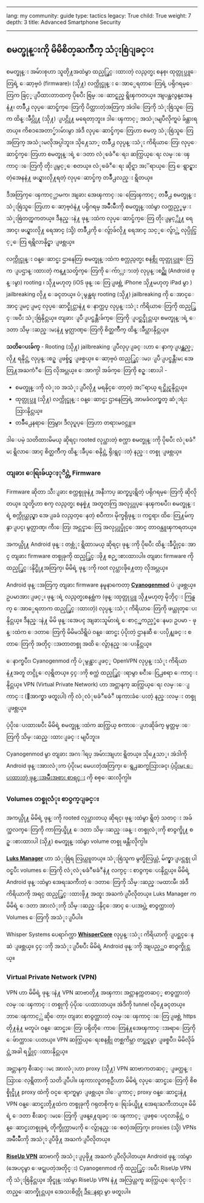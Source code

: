 

---

lang: my
community: guide
type: tactics
legacy: True
child: True
weight: 7
depth: 3
title: Advanced Smartphone Security

---

## စမတ္ဖုန္းကို မိမိစိတ္​ႀကိဳက္ သံုးစြဲျခင္း ##

စမတ္ဖုန္း အမ်ားစုဟာ သူတို႔အထဲမွာ ထည့္သြင္းထားတဲ့ လည္ပတ္မႈ စနစ္၊ ထုတ္လုပ္သူေတြရဲ့ ေဆာ့ဗ္ဝဲ (firmware)၊ (သို႔) လက္ကိုင္ဖုန္း ေအာ္ပေရတာေတြရဲ့ ပရိုဂရမ္ေတြက ခြင့္ျပဳထားတာထက္ ပိုၿပီး စြမ္းေဆာင္ရည္ ရွိၾကတယ္။ အျပန္အလွန္​အေနနဲ႔၊ တခ်ိဳ႕ လုပ္ေဆာင္ခ်က္ေတြကို ပိတ္ထားတဲ့အတြက္ အဲဒါေတြကို သံုးစြဲသူေတြက ထိန္းခ်ဳပ္လို႔ (သို႔) ျပင္လို႔ မရေတာ့ဘူး။ ဒါေၾကာင့္ အသံုးမျပဳလိုက္ရပဲ ခ်န္ထားရတယ္။ ကိစၥအေတာ္မ်ားမ်ားမွာ အဲဒီ လုပ္ေဆာင္ခ်က္ေတြဟာ စမတ္ သံုးစြဲသူေတြအတြက္ အသံုးမလိုအပ္ပါဘူး။ သို႔ေသာ္ တခ်ိဳ႕ လုပ္ငန္းသံုး ကိရိယာေတြ၊ လုပ္ေဆာင္ခ်က္ေတြဟာ စမတ္ဖုန္းရဲ့ ေဒတာ လံုၿခံဳေရး၊ ဆက္သြယ္ေရး လမ္းေၾကာင္းေတြကို တိုးျမွင့္ေစတယ္။ လံုၿခံဳေရး ဆိုင္ရာ အႏၱရာယ္ေတြ ေရွာင္ရွားတဲ့အေနနဲ႔ ဖယ္ရွားလို႔ရတဲ့ လုပ္ေဆာင္ခ်က္ တခ်ိဳ႕လည္း ရွိတယ္။

ဒီအတြက္ေၾကာင့္သာမက၊ အျခား အေၾကာင္းေတြေၾကာင့္ တခ်ိဳ႕ စမတ္ဖုန္း သံုးစြဲသူေတြဟာ ေဆာ့ဗ္ဝဲနဲ႔ ပရိုဂရမ္ အမ်ိဳးမ်ိဳးကို စမတ္ဖုန္းထဲမွာ လက္တည့္စမ္း သံုးစြဲတတ္ၾကတယ္။ ဒီနည္းနဲ႔ ဖုန္းထဲက လုပ္ေဆာင္ခ်က္ေတြ တိုးျမွင့္လို႔ ရေအာင္၊ ဖယ္ရွားလို႔ ရေအာင္ (သို့) တခ်ိဳ႕ကို ေလွ်ာ့ခ်လို႔ ရေအာင္ သင့္ေလွ်ာ္တဲ့ လုပ္ပိုင္ခြင့္ေတြ ရရွိလာနိုင္မွာ ျဖစ္တယ္။

လက္ကိုင္ဖုန္း ဝန္ေဆာင္မႈ ဌာနေတြ၊ စမတ္ဖုန္းထဲက စက္လည္ပတ္မႈ စနစ္ကို ထုတ္လုပ္သူေတြက ျပဌာန္းထားတဲ့ ကန္႔သတ္ခ်က္ေတြကို ေက်ာ္လႊားတဲ့ လုပ္ငန္းစဥ္ကို (Android ဖုန္းမွာ) rooting ၊ သို႔မဟုတ္ (iOS ဖုန္းေတြျဖစ္တဲ့ iPhone သို႔မဟုတ္ iPad မွာ ) jailbreaking လို႔ ေခၚတယ္။ ပံုမွန္အရ၊ rooting (သို႔) jailbreaking ကို ေအာင္ေအာင္ျမင္ျမင္ လုပ္ေဆာင္နိုင္တာနဲ႔ ေနာက္ထပ္ လုပ္ငန္းသံုး ကိရိယာေတြကို ထည့္သြင္းၿပီး သံုးစြဲနိုင္တယ္။ တျခား ျပဳျပင္ဖန္တီးခ်က္ေတြကို ျပင္ဆင္နိုင္တယ္၊ စမတ္ဖုန္းရဲ့ ေဒတာ သိမ္းဆည္းမႈနဲ႔ မွတ္ဉာဏ္ေတြကို စိတ္ႀကိဳက္ ထိန္းခ်ဳပ္ထားနိုင္တယ္။

**သတိေပးခ်က္** - Rooting (သို႔) jailbreaking ျပဳလုပ္ျခင္းဟာ ေနာက္ျပန္လွည့္လို႔ ရနိုင္တဲ့ လုပ္ငန္းစဥ္ ျဖစ္ခ်င္မွ ျဖစ္မယ္။ ေဆာ့ဗ္ဝဲ ထည့္သြင္းမႈ၊ ျပဳျပင္ဖန္တီးမႈ အေတြ႔အႀကံဳေတြ လိုအပ္တယ္။ ေအာက္ပါ အခ်က္ေတြကို စဥ္းစားပါ -

- စမတ္ဖုန္းကို လံုးဝ အသံုးျပဳလို႔ မရနိုင္ေတာ့တဲ့ အႏၱရာယ္ ရင္ဆိုင္ရနိုင္တယ္။
- ထုတ္လုပ္သူ (သို႔) လက္ကိုင္ဖုန္း ဝန္ေဆာင္မႈ ဌာနေတြရဲ့ အာမခံလက္မွတ္ ဆံုးရံႈးသြားနိုင္တယ္။
- တခ်ိဳ႕ေနရာေတြမွာ၊ ဒီလုပ္ရပ္ေတြဟာ တရားမဝင္ဘူး။

ဒါေပမဲ့ သတိထားမိမယ္ ဆိုရင္၊ rooted လုပ္ထားတဲ့ စက္ဟာ စမတ္ဖုန္းကို ပိုၿပီး လံုၿခံဳမႈ ရွိလာေအာင္ စိတ္ႀကိဳက္ ထိန္းခ်ဳပ္ေစနိုင္တဲ့ ရိုးရွင္းတဲ့ နည္း တစ္ခု ျဖစ္တယ္။

### တျခား ေရြးခ်ယ္ႏုိင္တဲ့ Firmware ###

Firmware ဆိုတာ သီးျခား စက္တစ္ခုခုနဲ႔ အနီးကပ္ ဆက္စပ္မႈရွိတဲ့ ပရိုဂရမ္ေတြကို ဆိုလိုတယ္။ သူတို့ဟာ စက္ လည္ပတ္မႈ စနစ္နဲ႔ အတူတကြ အလုပ္လုပ္ေနၾကၿပီး၊ စမတ္ဖုန္းရဲ့ စက္ကိုယ္ထည္မွာ အေျခခံ လည္ပတ္ေနတဲ့ စပီကာ၊ မိုက္ခရိုဖုန္း၊ ကင္မရာ၊ ထိေတြ႔မ်က္နွာျပင္၊ မွတ္ဉာဏ္၊ ကီးေတြ၊ အင္တင္နာေတြ အလုပ္လုပ္နိုင္ေအာင္ တာဝန္ယူၾကရတယ္။

အကယ္လို႔ Android ဖုန္း တစ္လံုး ရွိထားမယ္ ဆိုရင္၊ ဖုန္းကို ပိုၿပီး ထိန္းခ်ဳပ္နိုင္ေအာင္ တျခား firmware တစ္ခုခုကို ထည့္သြင္းဖို႔ စဉ္းစားထားပါ။ တျခား firmware ကို ထည့္သြင္းနိုင္ဖို႔အတြက္၊ မိမိရဲ့ ဖုန္းကို root လုပ္ထားဖို႔ေတာ့ လိုအပ္တယ္။

Android ဖုန္းအတြက္ တျခား firmware နမူနာကေတာ့ [**Cyanogenmod**](http://www.cyanogenmod.com) ပဲ ျဖစ္တယ္။ ဥပမာအားျဖင့္၊ ဖုန္းရဲ့ လည္ပတ္မႈစနစ္ထဲက (ဖုန္းထုတ္လုပ္သူ သို႔မဟုတ္ မိုဘိုင္း ကြန္ရက္ ေအာ္ပေရတာက ထည့္သြင္းထားတဲ့) လုပ္ငန္းသံုး ကိရိယာေတြကို ဖယ္ထုတ္ေပးနိုင္တယ္။ ဒီနည္းနဲ႔ မိမိ ဖုန္းအေပၚ အျခားသူမ်ားရဲ့ ေစာင့္ၾကည့္ခံေနမႈ၊ ဥပမာ - ဖုန္းထဲက ေဒတာေတြကို မိမိမသိရွိပဲ ဝန္ေဆာင္မႈ ပံ့ပိုးတဲ့ ဌာနဆီ ေပးပို႔ျခင္း စတာေတြကို အတိုင္းအတာတစ္ခု အထိ ေလွ်ာ့နည္းေပးနိုင္တယ္။

ေနာက္ၿပီး၊ Cyanogenmod ကို ပံုမွန္အားျဖင့္ OpenVPN လုပ္ငန္းသံုး ကိရိယာနဲ႔အတူ တင္ပို့ေလ့ရွိတယ္။ ၄င္းကို စက္ထဲ ထည့္သြင္းရာမွာ ၿငီးေငြ႕စရာ ေကာင္းနိုင္တယ္။ VPN (Virtual Private Network) ဟာ အင္တာနက္ ဆက္သြယ္ေရး လမ္းေျကာင္း (ေအာက္မွာ ဖတ္ရႈပါ) ကို လံုလံုၿခံဳၿခံဳ ၾကားခံေပးတဲ့ နည္းလမ္း တစ္ခု ျဖစ္တယ္။

ပံ့ပိုးေပးထားၿပီး မိမိရဲ့ စမတ္ဖုန္းထဲက ဆက္သြယ္ စကားေျပာဆိုခ်က္ မွတ္တမ္းေတြကို သိမ္းဆည္းထားျခင္း မျပဳဘူး။

Cyanogenmod မွာ တျခား အဂၤါရပ္ အမ်ားအျပား ရွိတယ္။ သို႔ေသာ္၊ အဲဒါကို Android ဖုန္းအားလံုးက ပံ့ပိုးမႈ မေပးတဲ့အတြက္၊ ေရွ႕ဆက္မသြားခင္၊ [ပံ့ပိုးမႈ ေပးထားတဲ့ ဖုန္းအမ်ိဳးအစား စာရင္း](http://www.cyanogenmod.com/devices) ကို စစ္ေဆးလိုက္ပါ။
 
### Volumes တစ္ခုလံုး စာဝွက္ျခင္း ###

အကယ္လို႔ မိမိရဲ့ ဖုန္းကို rooted လုပ္ထားတယ္ ဆိုရင္၊ ဖုန္းထဲမွာ ရွိတဲ့ သတင္း အခ်က္အလက္ေတြကို ကာကြယ္ဖို႔ ေဒတာ သိမ္းဆည္းခန္း တစ္ခုလံုးကို စာဝွက္ဖို႔ စဥ္းစားထားပါ (သို႔) စမတ္ဖုန္းထဲမွာ volume တစ္ခု ဖန္တီးလိုက္ပါ။

[**Luks Manager**](http://www.whispersys.com/) ဟာ သံုးစြဲရ လြယ္ကူတယ္။ သံုးစြဲသူက မွတ္မိလြယ္တဲ့ မ်က္နွာျပင္တစ္ခု ပါဝင္ၿပီး volumes ေတြကို လံုလံုၿခံဳၿခံဳနဲ႔ လက္ငင္း စာဝွက္ေပးနိုင္တယ္။ မိမိရဲ့ Android ဖုန္းထဲမွာ အေရးႀကီးတဲ့ ေဒတာေတြကို သိမ္းဆည္းမထားမီ၊ အဲဒီ ကိရိယာကို အရင္ ထည့္သြင္းထားဖို႔ အထူး အႀကံျပဳလိုတယ္။ Luks Manager က မိမိရဲ့ ေဒတာ အားလံုးကို သိမ္းဆည္းနိုင္ေအာင္ ေပးအပ္တဲ့ စာဝွက္ထားတဲ့ Volumes ေတြကို အသံုးျပဳပါ။

Whisper Systems ပေရာဂ်က္ဟာ [**WhisperCore**](http://www.whispersys.com/whispercore.html) လုပ္ငန္းသံုး ကိရိယာကို ျပင္ဆင္ေနဆဲ ျဖစ္တယ္။ ၄င္းကို အသံုးျပဳၿပီး မိမိရဲ့ Android ဖုန္းကို အျပည့္အဝ စာဝွက္နိုင္တယ္။

### Virtual Private Network (VPN) ###

VPN ဟာ မိမိရဲ့ ဖုန္းနဲ႔ VPN ဆာဗာတို႔ အ​ၾကား အင္တာနက္ကတဆင့္ စာဝွက္ထားတဲ့ လမ္းေၾကာင္း တစ္ခုကို ပံ့ပိုးေပးထားတယ္။ အဲဒီကို tunnel လို႔ေခၚတယ္။ ဘာေၾကာင့္လဲ ဆိုေတာ့၊ တျခား စာဝွက္ထားတဲ့ လမ္းေၾကာင္းေတြျဖစ္တဲ့ https တို႔နဲ႔ မတူပဲ၊ ဝန္ေဆာင္မႈေတြ၊ ပရိုတိုေကာေတြနဲ႔​အေၾကာင္းအရာေတြကို ေဖ်ာက္ထားေပးတယ္။ VPN ဆက္သြယ္ေရးစနစ္ကို တစ္ႀကိမ္သာ တပ္ဆင္ရမွာ ျဖစ္ၿပီး၊ မိမိလိုခ်င္တဲ့အခါ ရပ္ဆိုင္းထားနိုင္တယ္။

အင္တာနက္ စီးဆင္းမႈ အားလံုးဟာ proxy (သို႔) VPN ဆာဗာကတဆင့္ ျဖတ္သန္းသြားေလ့ရွိတာကို သတိျပဳပါ။ ၾကားလူတစ္ဦးဟာ မိမိရဲ့ လုပ္ေဆာင္မႈေတြကို စိစစ္နိုင္ဖို႔ proxy ထဲကို ဝင္ေရာက္ရမွာ ျဖစ္တယ္။ ဒါေျကာင့္ proxy ဝန္ေဆာင္မႈနဲ႔ VPN ဝန္ေဆာင္မႈတို႔ထဲက တစ္ခုခုကို ဂရုတစိုက္ ေရြးခ်ယ္ဖို႔ အေရးႀကီးတယ္။ မိမိရဲ့ ေဒတာ စီးဆင္းမႈေတြကို ျဖန္႔ေဝျခင္းေၾကာင့္ ျဖစ္ေပၚလာနိုင္တဲ့ ဝန္ေဆာင္မႈတစ္ခုခုရဲ့ တိုက္ခိုက္လာမႈကို ေလွ်ာ့နည္းေစတဲ့အတြက္၊ proxies (သို့) VPNs အမ်ိဳးမ်ိဳးကို အသံုးျပဳဖို႔ အ​ႀကံျပဳလိုတယ္။

[**RiseUp VPN**](https://help.riseup.net/en/vpn) ဆာဗာကို အသံုးျပုဖို႔ အ​ႀကံျပဳလိုပါတယ္။ Android ဖုန္းထဲမွာ (အေပၚမွာ ေဖၚျပတဲ့အတိုင္း) Cyanogenmod ကို ထည့္သြင္းၿပီး RiseUp VPN ကို သံုးစြဲနိုင္တယ္။ အိုင္ဖုန္းထဲမွာ RiseUp VPN နဲ႔ အလြယ္တကူ ဆက္သြယ္ေရးလိုင္း တည္ေဆာက္နိုင္တယ္။ အေသးစိတ္ကို  [ဒီေနရာ](https://support.apple.com/kb/HT1424) မွာ ဖတ္ရႈပါ။


